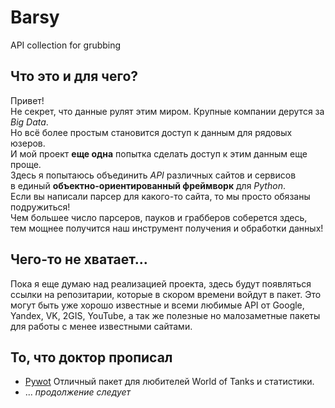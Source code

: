 # Barsy
API collection for grubbing

## Что это и для чего?
Привет!<br>
Не секрет, что данные рулят этим миром. Крупные компании дерутся за <i>Big Data</i>. <br>
Но всё более простым становится доступ к данным для рядовых юзеров. <br>
И мой проект <b>еще одна</b> попытка сделать доступ к этим данным еще проще. <br>
Здесь я попытаюсь объединить <i>API</i> различных сайтов и сервисов <br>
в единый <b>объектно-ориентированный фреймворк</b> для <i>Python</i>. <br>
Если вы написали парсер для какого-то сайта, то мы просто обязаны подружиться!<br>
Чем большее число парсеров, пауков и грабберов соберется здесь, <br>
тем мощнее получится наш инструмент получения и обработки данных!<br>

## Чего-то не хватает...

Пока я еще думаю над реализацией проекта, здесь будут появляться ссылки на репозитарии,
которые в скором времени войдут в пакет. Это могут быть уже хорошо известные и всеми любимые
API от Google, Yandex, VK, 2GIS, YouTube, а так же полезные но малозаметные пакеты для
работы с менее известными сайтами.

## То, что доктор прописал

* [Pywot](https://github.com/mattselph/pywot)
Отличный пакет для любителей World of Tanks и статистики.
* ...
<i>продолжение следует</i>


